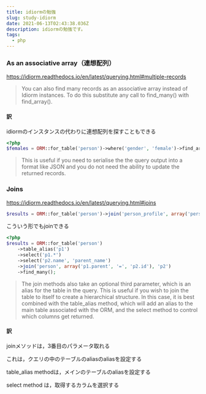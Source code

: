```yaml
---
title: idiormの勉強
slug: study-idiorm
date: 2021-06-13T02:43:38.036Z
description: idiormの勉強です。
tags:
  - php
---
```

### As an associative array（連想配列）

<https://idiorm.readthedocs.io/en/latest/querying.html#multiple-records>


>You can also find many records as an associative array instead of Idiorm instances. To do this substitute any call to find_many() with find_array().


#### 訳

idiormのインスタンスの代わりに連想配列を探すこともできる

```php
<?php
$females = ORM::for_table('person')->where('gender', 'female')->find_array();
```


>This is useful if you need to serialise the the query output into a format like JSON and you do not need the ability to update the returned records.

### Joins

<https://idiorm.readthedocs.io/en/latest/querying.html#joins>

```php
$results = ORM::for_table('person')->join('person_profile', array('person.id', '=', 'person_profile.person_id'))->find_many();
```

こういう形でもjoinできる

```php
<?php
$results = ORM::for_table('person')
    ->table_alias('p1')
    ->select('p1.*')
    ->select('p2.name', 'parent_name')
    ->join('person', array('p1.parent', '=', 'p2.id'), 'p2')
    ->find_many();
```

>The join methods also take an optional third parameter, which is an alias for the table in the query. This is useful if you wish to join the table to itself to create a hierarchical structure. In this case, it is best combined with the table_alias method, which will add an alias to the main table associated with the ORM, and the select method to control which columns get returned.

#### 訳

joinメソッドは，3番目のパラメータ取れる

これは，クエリの中のテーブルのaliasのaliasを設定する

table_alias methodは，メインのテーブルのaliasを設定する

select method は，取得するカラムを選択する


